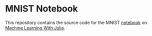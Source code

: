 # MNIST Notebook
This repository contains the source code for the MNIST [notebook](https://juliamltutorials.github.io/image-classification/mnist/) on [Machine Learning With Julia](https://juliamltutorials.github.io/).
